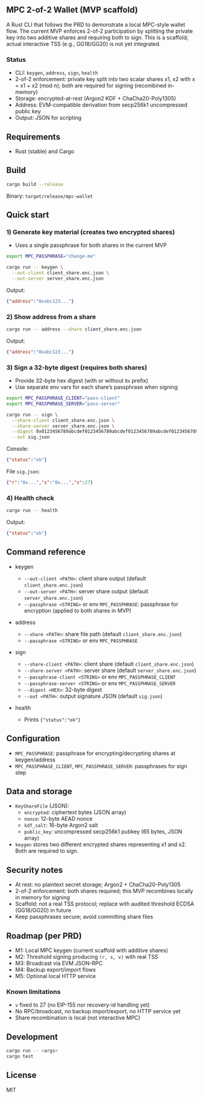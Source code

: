 ## MPC 2-of-2 Wallet (MVP scaffold)

A Rust CLI that follows the PRD to demonstrate a local MPC-style wallet flow. The current MVP enforces 2-of-2 participation by splitting the private key into two additive shares and requiring both to sign. This is a scaffold; actual interactive TSS (e.g., GG18/GG20) is not yet integrated.

### Status
- CLI: `keygen`, `address`, `sign`, `health`
- 2-of-2 enforcement: private key split into two scalar shares x1, x2 with x = x1 + x2 (mod n); both are required for signing (recombined in-memory)
- Storage: encrypted-at-rest (Argon2 KDF + ChaCha20-Poly1305)
- Address: EVM-compatible derivation from secp256k1 uncompressed public key
- Output: JSON for scripting

## Requirements
- Rust (stable) and Cargo

## Build
```bash
cargo build --release
```
Binary: `target/release/mpc-wallet`

## Quick start

### 1) Generate key material (creates two encrypted shares)
- Uses a single passphrase for both shares in the current MVP
```bash
export MPC_PASSPHRASE="change-me"

cargo run -- keygen \
  --out-client client_share.enc.json \
  --out-server server_share.enc.json
```
Output:
```json
{"address":"0xabc123..."}
```

### 2) Show address from a share
```bash
cargo run -- address --share client_share.enc.json
```
Output:
```json
{"address":"0xabc123..."}
```

### 3) Sign a 32-byte digest (requires both shares)
- Provide 32-byte hex digest (with or without `0x` prefix)
- Use separate env vars for each share’s passphrase when signing
```bash
export MPC_PASSPHRASE_CLIENT="pass-client"
export MPC_PASSPHRASE_SERVER="pass-server"

cargo run -- sign \
  --share-client client_share.enc.json \
  --share-server server_share.enc.json \
  --digest 0x0123456789abcdef0123456789abcdef0123456789abcdef0123456789abcdef \
  --out sig.json
```
Console:
```json
{"status":"ok"}
```
File `sig.json`:
```json
{"r":"0x...","s":"0x...","v":27}
```

### 4) Health check
```bash
cargo run -- health
```
Output:
```json
{"status":"ok"}
```

## Command reference
- keygen
  - `--out-client <PATH>`: client share output (default `client_share.enc.json`)
  - `--out-server <PATH>`: server share output (default `server_share.enc.json`)
  - `--passphrase <STRING>` or env `MPC_PASSPHRASE`: passphrase for encryption (applied to both shares in MVP)

- address
  - `--share <PATH>`: share file path (default `client_share.enc.json`)
  - `--passphrase <STRING>` or env `MPC_PASSPHRASE`

- sign
  - `--share-client <PATH>`: client share (default `client_share.enc.json`)
  - `--share-server <PATH>`: server share (default `server_share.enc.json`)
  - `--passphrase-client <STRING>` or env `MPC_PASSPHRASE_CLIENT`
  - `--passphrase-server <STRING>` or env `MPC_PASSPHRASE_SERVER`
  - `--digest <HEX>`: 32-byte digest
  - `--out <PATH>`: output signature JSON (default `sig.json`)

- health
  - Prints `{"status":"ok"}`

## Configuration
- `MPC_PASSPHRASE`: passphrase for encrypting/decrypting shares at keygen/address
- `MPC_PASSPHRASE_CLIENT`, `MPC_PASSPHRASE_SERVER`: passphrases for sign step

## Data and storage
- `KeyShareFile` (JSON):
  - `encrypted`: ciphertext bytes (JSON array)
  - `nonce`: 12-byte AEAD nonce
  - `kdf_salt`: 16-byte Argon2 salt
  - `public_key`: uncompressed secp256k1 pubkey (65 bytes, JSON array)
- `keygen` stores two different encrypted shares representing x1 and x2. Both are required to sign.

## Security notes
- At rest: no plaintext secret storage; Argon2 + ChaCha20-Poly1305
- 2-of-2 enforcement: both shares required; this MVP recombines locally in memory for signing
- Scaffold: not a real TSS protocol; replace with audited threshold ECDSA (GG18/GG20) in future
- Keep passphrases secure; avoid committing share files

## Roadmap (per PRD)
- M1: Local MPC keygen (current scaffold with additive shares)
- M2: Threshold signing producing `(r, s, v)` with real TSS
- M3: Broadcast via EVM JSON-RPC
- M4: Backup export/import flows
- M5: Optional local HTTP service

### Known limitations
- `v` fixed to 27 (no EIP-155 nor recovery-id handling yet)
- No RPC/broadcast, no backup import/export, no HTTP service yet
- Share recombination is local (not interactive MPC)

## Development
```bash
cargo run -- <args>
cargo test
```

## License
MIT
